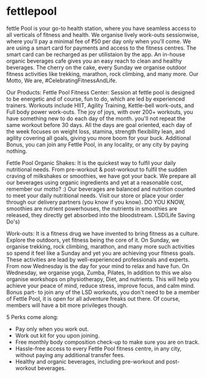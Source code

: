 # fettlepool
fettle Pool is your go-to health station, where you have seamless access to all verticals of fitness and health. We organise lively work-outs sessionwise, where you'll pay a minimal fee of ₹50 per day only when you'll come. We are using a smart card for payments and access to the fitness centres. The smart card can be recharged as per utilistaion by the app. An in-house organic beverages cafe gives you an easy reach to clean and healthy beverages. The cherry on the cake, every Sunday we organise outdoor fitness activities like trekking, marathon, rock climbing, and many more. Our Motto, We are, #CelebratingFitnessAndLife.  

Our Products:  Fettle Pool Fitness Center: Session at fettle pool is designed to be energetic and of course, fun to do, which are led by experienced trainers. Workouts include HIIT, Agility Training, Kettle-bell work-outs, and Full body power work-outs. The joy of joys, with over 200+ workouts, you have something new to do each day of the month. you'll not repeat the same workout before 30 days. All the days are goal oriented, each day of the week focuses on weight loss, stamina, strength flexibility lean, and agility covering all goals, giving you more boom for your buck. Additional Bonus, you can join any Fettle Pool, in any locality, or any city by paying nothing. 

Fettle Pool Organic Shakes: It is the quickest way to fulfil your daily nutritional needs. From pre-workout &amp; post-workout to fulfil the sudden craving of milkshakes or smoothies, we have got your back. We prepare all our beverages using organic ingredients and yet at a reasonable cost, remember our motto? :) Our beverages are balanced and nutrition counted to meet your daily nutritional needs. Visit our store or place your order through our delivery partners (you know if you know).  DO YOU KNOW, smoothies are nutrient powerhouses, the nutrients in smoothies are released, they directly get absorbed into the bloodstream.  LSD(Life Saving Do's) 

Work-outs: It is a fitness drug we have invented to bring fitness as a culture. Explore the outdoors, yet fitness being the core of it. On Sunday, we organise trekking, rock climbing, marathon, and many more such activities so spend it feel like a Sunday and yet you are achieving your fitness goals. These activities are lead by well-experienced professionals and experts. From now Wednesday is the day for your mind to relax and have fun. On Wednesday, we organise yoga, Zumba, Pilates, In addition to this we also organise workshops on physiotherapy, Diet, and nutrients. This will help you achieve your peace of mind, reduce stress, improve focus, and calm mind.  Bonus part- to join any of the LSD workouts, you don't need to be a member of Fettle Pool, it is open for all adventure freaks out there. Of course, members will have a bit more privileges though. 

5 Perks come along:
- Pay only when you work out. 
- Work out kit for you upon joining.
- Free monthly body composition check-up to make sure you are on track. 
- Hassle-free access to every Fettle Pool fitness centre, in any city, without paying any additional transfer fees. 
- Healthy and organic beverages, including pre-workout and post-workout beverages.
